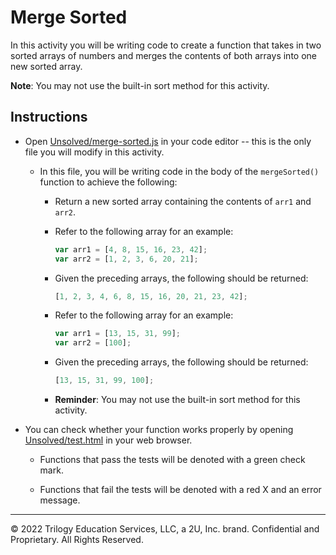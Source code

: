 # Merge Sorted

In this activity you will be writing code to create a function that takes in two sorted arrays of numbers and merges the contents of both arrays into one new sorted array.

**Note**: You may not use the built-in sort method for this activity.

## Instructions

* Open [Unsolved/merge-sorted.js](Unsolved/merge-sorted.js) in your code editor -- this is the only file you will modify in this activity.

  * In this file, you will be writing code in the body of the `mergeSorted()` function to achieve the following:

    * Return a new sorted array containing the contents of `arr1` and `arr2`.

    * Refer to the following array for an example:

      ```js
      var arr1 = [4, 8, 15, 16, 23, 42];
      var arr2 = [1, 2, 3, 6, 20, 21];
      ```

    * Given the preceding arrays, the following should be returned:

      ```js
      [1, 2, 3, 4, 6, 8, 15, 16, 20, 21, 23, 42];
      ```

    * Refer to the following array for an example:

      ```js
      var arr1 = [13, 15, 31, 99];
      var arr2 = [100];
      ```

    * Given the preceding arrays, the following should be returned:

      ```js
      [13, 15, 31, 99, 100];
      ```

    * **Reminder**: You may not use the built-in sort method for this activity.

* You can check whether your function works properly by opening [Unsolved/test.html](Unsolved/test.html) in your web browser.

  * Functions that pass the tests will be denoted with a green check mark.

  * Functions that fail the tests will be denoted with a red X and an error message.
  
---
© 2022 Trilogy Education Services, LLC, a 2U, Inc. brand. Confidential and Proprietary. All Rights Reserved.
